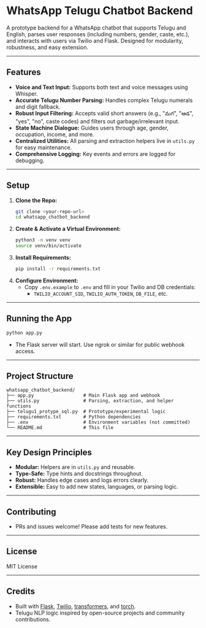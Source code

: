 # WhatsApp Telugu Chatbot Backend

A prototype backend for a WhatsApp chatbot that supports Telugu and English, parses user responses (including numbers, gender, caste, etc.), and interacts with users via Twilio and Flask. Designed for modularity, robustness, and easy extension.

---

## Features
- **Voice and Text Input:** Supports both text and voice messages using Whisper.
- **Accurate Telugu Number Parsing:** Handles complex Telugu numerals and digit fallback.
- **Robust Input Filtering:** Accepts valid short answers (e.g., "మగ", "ఆడ", "yes", "no", caste codes) and filters out garbage/irrelevant input.
- **State Machine Dialogue:** Guides users through age, gender, occupation, income, and more.
- **Centralized Utilities:** All parsing and extraction helpers live in `utils.py` for easy maintenance.
- **Comprehensive Logging:** Key events and errors are logged for debugging.

---

## Setup
1. **Clone the Repo:**
   ```bash
   git clone <your-repo-url>
   cd whatsapp_chatbot_backend
   ```
2. **Create & Activate a Virtual Environment:**
   ```bash
   python3 -m venv venv
   source venv/bin/activate
   ```
3. **Install Requirements:**
   ```bash
   pip install -r requirements.txt
   ```
4. **Configure Environment:**
   - Copy `.env.example` to `.env` and fill in your Twilio and DB credentials:
     - `TWILIO_ACCOUNT_SID`, `TWILIO_AUTH_TOKEN`, `DB_FILE`, etc.

---

## Running the App
```bash
python app.py
```
- The Flask server will start. Use ngrok or similar for public webhook access.

---

## Project Structure
```
whatsapp_chatbot_backend/
├── app.py                  # Main Flask app and webhook
├── utils.py                # Parsing, extraction, and helper functions
├── telugu1_protype_sql.py  # Prototype/experimental logic
├── requirements.txt        # Python dependencies
├── .env                    # Environment variables (not committed)
└── README.md               # This file
```

---

## Key Design Principles
- **Modular:** Helpers are in `utils.py` and reusable.
- **Type-Safe:** Type hints and docstrings throughout.
- **Robust:** Handles edge cases and logs errors clearly.
- **Extensible:** Easy to add new states, languages, or parsing logic.

---

## Contributing
- PRs and issues welcome! Please add tests for new features.

---

## License
MIT License

---

## Credits
- Built with [Flask](https://flask.palletsprojects.com/), [Twilio](https://www.twilio.com/), [transformers](https://huggingface.co/docs/transformers/index), and [torch](https://pytorch.org/).
- Telugu NLP logic inspired by open-source projects and community contributions.
